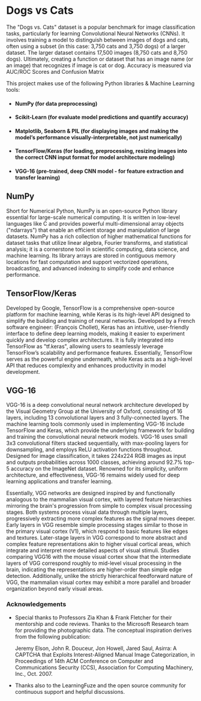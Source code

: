 # Dogs vs Cats 

The "Dogs vs. Cats" dataset is a popular benchmark for image classification tasks, particularly for learning Convolutional Neural Networks (CNNs). It involves training a model to distinguish between images of dogs and cats, often using a subset (in this case: 3,750 cats and 3,750 dogs) of a larger dataset. The larger dataset contains 17,500 images (8,750 cats and 8,750 dogs). Ultimately, creating a function or dataset that has an image name (or an image) that recognizes if image is cat or dog. Accuracy is measured via AUC/ROC Scores and Confusion Matrix

This project makes use of the following Python libraries & Machine Learning tools: 
 - #### **NumPy** (for data preprocessing) 
 - #### **Scikit-Learn** (for evaluate model predictions and quantify accuracy) 
 - #### **Matplotlib, Seaborn & PIL** (for displaying images and making the model’s performance visually-interpretable, not just numerically)

 - #### **TensorFlow/Keras** (for loading, preprocessing, resizing images into the correct CNN input format for model architecture modeling)
 - #### **VGG-16** (pre-trained, deep CNN model - for feature extraction and transfer learning) 

## NumPy
Short for Numerical Python, NumPy is an open-source Python library essential for large-scale numerical computing. It is written in low-level languages like C and provides powerful multi-dimensional array objects ("ndarrays") that enable an efficient storage and manipulation of large datasets. NumPy has a rich collection of higher mathematical functions for dataset tasks that utilize linear algebra, Fourier transforms, and statistical analysis; it is a cornerstone tool in scientific computing, data science, and machine learning. Its library arrays are stored in contiguous memory locations for fast computation and support vectorized operations, broadcasting, and advanced indexing to simplify code and enhance performance.


## TensorFlow/Keras
Developed by Google, TensorFlow is a comprehensive open-source platform for machine learning, while Keras is its high-level API designed to simplify the building and training of neural networks. Developed by a French software engineer: (François Chollet), Keras has an intuitive, user-friendly interface to define deep learning models, making it easier to experiment quickly and develop complex architectures. It is fully integrated into TensorFlow as "tf.keras", allowing users to seamlessly leverage TensorFlow’s scalability and performance features. Essentially, TensorFlow serves as the powerful engine underneath, while Keras acts as a high-level API that reduces complexity and enhances productivity in model development.


## VGG-16 
VGG-16 is a deep convolutional neural network architecture developed by the Visual Geometry Group at the University of Oxford, consisting of 16 layers, including 13 convolutional layers and 3 fully-connected layers. The machine learning tools commonly used in implementing VGG-16 include TensorFlow and Keras, which provide the underlying framework for building and training the convolutional neural network models. VGG-16 uses small 3x3 convolutional filters stacked sequentially, with max-pooling layers for downsampling, and employs ReLU activation functions throughout. Designed for image classification, it takes 224x224 RGB images as input and outputs probabilities across 1000 classes, achieving around 92.7% top-5 accuracy on the ImageNet dataset. Renowned for its simplicity, uniform architecture, and effectiveness, VGG-16 remains widely used for deep learning applications and transfer learning.

Essentially, VGG networks are designed inspired by and functionally analogous to the mammalian visual cortex, with layered feature hierarchies mirroring the brain's progression from simple to complex visual processing stages. Both systems process visual data through multiple layers, progressively extracting more complex features as the signal moves deeper. Early layers in VGG resemble simple processing stages similar to those in the primary visual cortex (V1), which respond to basic features like edges and textures. Later-stage layers in VGG correspond to more abstract and complex feature representations akin to higher visual cortical areas, which integrate and interpret more detailed aspects of visual stimuli. Studies comparing VGG16 with the mouse visual cortex show that the intermediate layers of VGG correspond roughly to mid-level visual processing in the brain, indicating the representations are higher-order than simple edge detection. Additionally, unlike the strictly hierarchical feedforward nature of VGG, the mammalian visual cortex may exhibit a more parallel and broader organization beyond early visual areas. 



### Acknowledgements

 - Special thanks to Professors Zia Khan & Frank Fletcher for their mentorship and code reviews. Thanks to the Microsoft Research team for providing the photographic data. The conceptual inspiration derives from the following publication:

   Jeremy Elson, John R. Douceur, Jon Howell, Jared Saul, Asirra: A CAPTCHA that Exploits Interest-Aligned Manual Image Categorization, in Proceedings of 14th ACM Conference on Computer and Communications Security (CCS), Association for Computing Machinery, Inc., Oct. 2007.

 - Thanks also to the LearningFuze and the open source community for continuous support and helpful discussions.
